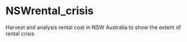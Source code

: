 # NSWrental_crisis
Harvest and analysis rental cost in NSW Australia to show the extent of rental crisis
